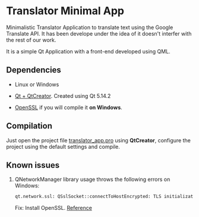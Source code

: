 # Translator Minimal App

Minimalistic Translator Application to translate text using the Google Translate API. It has been develope under the idea of it doesn't interfer with the rest of our work.

It is a simple Qt Application with a front-end developed using QML.

## Dependencies

* Linux or Windows

* [Qt + QtCreator](https://www.qt.io/download). Created using Qt 5.14.2

* [OpenSSL](https://slproweb.com/products/Win32OpenSSL.html) if you will compile it **on Windows**.

## Compilation

Just open the project file [translator_app.pro](translator_app.pro) using **QtCreator**, configure the project using the default settings and compile.

## Known issues

1. QNetworkManager library usage throws the following errors on Windows:

    ```bash
    qt.network.ssl: QSslSocket::connectToHostEncrypted: TLS initialization failed
    ```
    Fix: Install OpenSSL. [Reference](https://stackoverflow.com/questions/53805704/tls-initialization-failed-on-get-request)
